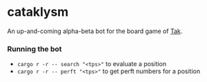 # cataklysm

An up-and-coming alpha-beta bot for the board game of [Tak](https://boardgamegeek.com/boardgame/197405/tak).

### Running the bot

- `cargo r -r -- search "<tps>"` to evaluate a position
- `cargo r -r -- perft "<tps>"` to get perft numbers for a position
